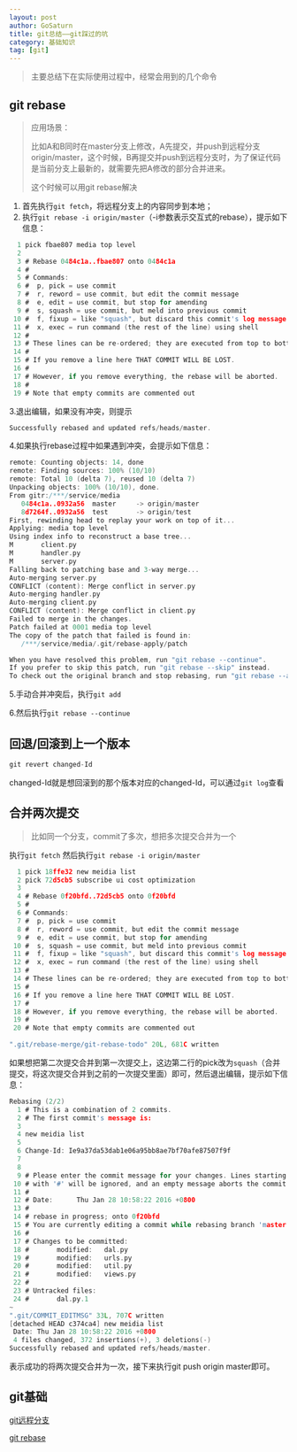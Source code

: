 ```yaml
---
layout: post
author: GoSaturn
title: git总结——git踩过的坑
category: 基础知识
tag: [git]
---
```


> 主要总结下在实际使用过程中，经常会用到的几个命令

## git rebase

>应用场景：
>
>比如A和B同时在master分支上修改，A先提交，并push到远程分支origin/master，这个时候，B再提交并push到远程分支时，为了保证代码是当前分支上最新的，就需要先把A修改的部分合并进来。
>
>这个时候可以用git rebase解决

1. 首先执行`git fetch`，将远程分支上的内容同步到本地；
2. 执行`git rebase -i origin/master`（-i参数表示交互式的rebase），提示如下信息：

```c
  1 pick fbae807 media top level
  2 
  3 # Rebase 0484c1a..fbae807 onto 0484c1a
  4 #
  5 # Commands:
  6 #  p, pick = use commit
  7 #  r, reword = use commit, but edit the commit message
  8 #  e, edit = use commit, but stop for amending
  9 #  s, squash = use commit, but meld into previous commit
 10 #  f, fixup = like "squash", but discard this commit's log message
 11 #  x, exec = run command (the rest of the line) using shell
 12 #
 13 # These lines can be re-ordered; they are executed from top to bottom.
 14 #
 15 # If you remove a line here THAT COMMIT WILL BE LOST.
 16 #
 17 # However, if you remove everything, the rebase will be aborted.
 18 #
 19 # Note that empty commits are commented out
```

 3.退出编辑，如果没有冲突，则提示
 
```c
Successfully rebased and updated refs/heads/master.
```

 4.如果执行rebase过程中如果遇到冲突，会提示如下信息：

```c
remote: Counting objects: 14, done
remote: Finding sources: 100% (10/10)
remote: Total 10 (delta 7), reused 10 (delta 7)
Unpacking objects: 100% (10/10), done.
From gitr:/***/service/media
   0484c1a..0932a56  master     -> origin/master
   8d7264f..0932a56  test       -> origin/test
First, rewinding head to replay your work on top of it...
Applying: media top level
Using index info to reconstruct a base tree...
M       client.py
M       handler.py
M       server.py
Falling back to patching base and 3-way merge...
Auto-merging server.py
CONFLICT (content): Merge conflict in server.py
Auto-merging handler.py
Auto-merging client.py
CONFLICT (content): Merge conflict in client.py
Failed to merge in the changes.
Patch failed at 0001 media top level
The copy of the patch that failed is found in:
   /***/service/media/.git/rebase-apply/patch

When you have resolved this problem, run "git rebase --continue".
If you prefer to skip this patch, run "git rebase --skip" instead.
To check out the original branch and stop rebasing, run "git rebase --abort".
```

 5.手动合并冲突后，执行`git add`

 6.然后执行`git rebase --continue`

## 回退/回滚到上一个版本

```c
git revert changed-Id
```

changed-Id就是想回滚到的那个版本对应的changed-Id，可以通过`git log`查看

## 合并两次提交

>比如同一个分支，commit了多次，想把多次提交合并为一个

执行`git fetch`
然后执行`git rebase -i origin/master`

```c
  1 pick 18ffe32 new meidia list
  2 pick 72d5cb5 subscribe ui cost optimization
  3 
  4 # Rebase 0f20bfd..72d5cb5 onto 0f20bfd
  5 #
  6 # Commands:
  7 #  p, pick = use commit
  8 #  r, reword = use commit, but edit the commit message
  9 #  e, edit = use commit, but stop for amending
 10 #  s, squash = use commit, but meld into previous commit
 11 #  f, fixup = like "squash", but discard this commit's log message
 12 #  x, exec = run command (the rest of the line) using shell
 13 #
 14 # These lines can be re-ordered; they are executed from top to bottom.
 15 #
 16 # If you remove a line here THAT COMMIT WILL BE LOST.
 17 #
 18 # However, if you remove everything, the rebase will be aborted.
 19 #
 20 # Note that empty commits are commented out
 
".git/rebase-merge/git-rebase-todo" 20L, 681C written
```

如果想把第二次提交合并到第一次提交上，这边第二行的pick改为`squash`（合并提交，将这次提交合并到之前的一次提交里面）即可，然后退出编辑，提示如下信息：

```c
Rebasing (2/2)
  1 # This is a combination of 2 commits.
  2 # The first commit's message is:
  3 
  4 new meidia list
  5 
  6 Change-Id: Ie9a37da53dab1e06a95bb8ae7bf70afe87507f9f
  7 
  8 
  9 # Please enter the commit message for your changes. Lines starting
 10 # with '#' will be ignored, and an empty message aborts the commit.
 11 #
 12 # Date:      Thu Jan 28 10:58:22 2016 +0800
 13 #
 14 # rebase in progress; onto 0f20bfd
 15 # You are currently editing a commit while rebasing branch 'master' on '0f20bfd'.
 16 #
 17 # Changes to be committed:
 18 #       modified:   dal.py
 19 #       modified:   urls.py
 20 #       modified:   util.py
 21 #       modified:   views.py
 22 #
 23 # Untracked files:
 24 #       dal.py.1
~                                                                                                                                        
".git/COMMIT_EDITMSG" 33L, 707C written
[detached HEAD c374ca4] new meidia list
 Date: Thu Jan 28 10:58:22 2016 +0800
 4 files changed, 372 insertions(+), 3 deletions(-)
Successfully rebased and updated refs/heads/master.
```
 
表示成功的将两次提交合并为一次，接下来执行git push origin master即可。

## git基础

[git远程分支](https://git-scm.com/book/zh/v1/Git-%E5%88%86%E6%94%AF-%E8%BF%9C%E7%A8%8B%E5%88%86%E6%94%AF)

[git rebase](https://git-scm.com/book/zh/v1/Git-%E5%88%86%E6%94%AF-%E5%88%86%E6%94%AF%E7%9A%84%E8%A1%8D%E5%90%88)
